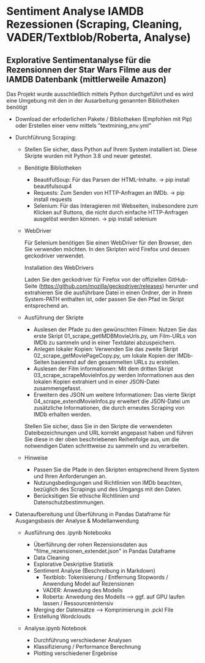 # Sentiment Analyse IAMDB Rezessionen (Scraping, Cleaning, VADER/Textblob/Roberta, Analyse)

## Explorative Sentimentanalyse für die Rezensionnen der Star Wars Filme aus der IAMDB Datenbank (mittlerweile Amazon)

Das Projekt wurde ausschließlich mittels Python durchgeführt und es wird eine Umgebung mit den in der Ausarbeitung genannten Bibliotheken benötigt

* Download der erfoderlichen Pakete / Bibliotheken (Empfohlen mit Pip) oder Erstellen einer venv mittels "textmining_env.yml"

* Durchführung Scraping:
    * Stellen Sie sicher, dass Python auf Ihrem System installiert ist. Diese Skripte wurden mit Python 3.8 und neuer getestet.
    * Benötigte Bibliotheken
        * BeautifulSoup: Für das Parsen der HTML-Inhalte.   -> pip install beautifulsoup4
        * Requests: Zum Senden von HTTP-Anfragen an IMDb.   -> pip install requests
        * Selenium: Für das Interagieren mit Webseiten, insbesondere zum Klicken auf Buttons, die nicht durch einfache HTTP-Anfragen ausgelöst werden können. -> pip install selenium
    * WebDriver
      
      Für Selenium benötigen Sie einen WebDriver für den Browser, den Sie verwenden möchten. In den Skripten wird Firefox und dessen geckodriver verwendet.

      Installation des WebDrivers
      
      Laden Sie den geckodriver für Firefox von der offiziellen GitHub-Seite (https://github.com/mozilla/geckodriver/releases) herunter und extrahieren Sie die ausführbare Datei in einen Ordner, der in Ihrem System-PATH enthalten ist, oder passen Sie den Pfad im Skript entsprechend an.
    * Ausführung der Skripte
        * Auslesen der Pfade zu den gewünschten Filmen: Nutzen Sie das erste Skript 01_scrape_getIMDBMovieUrls.py, um Film-URLs von IMDb zu sammeln und in einer Textdatei abzuspeichern.
        * Anlegen lokaler Kopien: Verwenden Sie das zweite Skript 02_scrape_getMoviePageCopy.py, um lokale Kopien der IMDb-Seiten basierend auf den gesammelten URLs zu erstellen.
        * Auslesen der Film informationen: Mit dem dritten Skript 03_scrape_scrapeMovieInfos.py werden Informationen aus den lokalen Kopien extrahiert und in einer JSON-Datei zusammengefasst.
        * Erweitern des JSON um weitere Informationen: Das vierte Skript 04_scrape_extendMovieInfos.py erweitert die JSON-Datei um zusätzliche Informationen, die durch erneutes Scraping von IMDb erhalten werden.
          
      Stellen Sie sicher, dass Sie in den Skripte die verwendeten Dateibezeichnungen und URL korrekt angepasst haben und führen Sie diese in der oben beschriebenen Reihenfolge aus, um die notwendigen Daten schrittweise zu sammeln und zu verarbeiten.
  * Hinweise
     * Passen Sie die Pfade in den Skripten entsprechend Ihrem System und Ihren Anforderungen an.
     * Nutzungsbedingungen und Richtlinien von IMDb beachten, bezüglich des Scrapings und des Umgangs mit den Daten.
     * Berücksitigen Sie ethische Richtlinien und Datenschutzbestimmungen.

* Datenaufbereitung und Überführung in Pandas Dataframe für Ausgangsbasis der Analyse & Modellanwendung
    * Ausführung des .ipynb Notebooks
        * Überführung der rohen Rezensionsdaten aus "filme_rezensionen_extendet.json" in Pandas Dataframe
        * Data Cleaning
        * Explorative Deskriptive Statistik
        * Sentiment Analyse (Beschreibung in Markdown)
            * Textblob: Tokenisierung / Entfernung Stopwords / Anwendung Model auf Rezensionen
            * VADER: Anwedung des Modells
            * Roberta: Anwedung des Modells --> ggf. auf GPU laufen lassen / Ressourcenintensiv
        * Merging der Datensätze --> Komprimierung in .pckl File
        * Erstellung Wordclouds
    
    * Analyse.ipynb Notebook
        * Durchführung verschiedener Analysen
        * Klassifizierung / Performance Berechnung
        * Plotting verschiedener Ergebnise
        






